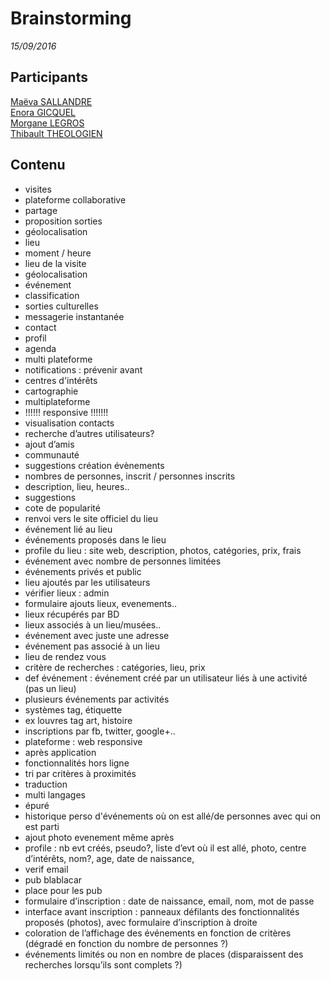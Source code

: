 # Brainstorming
*15/09/2016*

## Participants
[Maëva SALLANDRE](https://github.com/Lueva)  
[Enora GICQUEL](https://github.com/Kahmeset)  
[Morgane LEGROS](https://github.com/morgane1806)  
[Thibault THEOLOGIEN](https://github.com/MacBootglass)

## Contenu

* visites
* plateforme collaborative
* partage
* proposition sorties
* géolocalisation
* lieu
* moment / heure
* lieu de la visite
* géolocalisation
* événement
* classification
* sorties culturelles
* messagerie instantanée
* contact
* profil
* agenda
* multi plateforme
* notifications : prévenir avant
* centres d'intérêts
* cartographie
* multiplateforme
* !!!!!! responsive !!!!!!!
* visualisation contacts
* recherche d’autres utilisateurs?
* ajout d’amis
* communauté
* suggestions création évènements
* nombres de personnes, inscrit / personnes inscrits
* description, lieu, heures..
* suggestions
* cote de popularité
* renvoi vers le site officiel du lieu
* événement lié au lieu
* événements proposés dans le lieu
* profile du lieu : site web, description, photos, catégories, prix, frais
* événement avec nombre de personnes limitées
* événements privés et public
* lieu ajoutés par les utilisateurs
* vérifier lieux : admin
* formulaire ajouts lieux, evenements..
* lieux récupérés par BD
* lieux associés à un lieu/musées..
* événement avec juste une adresse
* événement pas associé à un lieu
* lieu de rendez vous
* critère de recherches : catégories, lieu, prix
* def événement : événement créé par un utilisateur liés à une activité (pas un lieu)
* plusieurs événements par activités
* systèmes tag, étiquette
* ex louvres tag art, histoire
* inscriptions par fb, twitter, google+..
* plateforme : web responsive
* après application
* fonctionnalités hors ligne
* tri par critères à proximités
* traduction
* multi langages
* épuré
* historique perso d'événements où on est allé/de personnes avec qui on est parti
* ajout photo evenement même après
* profile : nb evt créés, pseudo?, liste d’evt où il est allé, photo, centre d’intérêts, nom?, age, date de naissance,
* verif email
* pub blablacar
* place pour les pub
* formulaire d’inscription : date de naissance, email, nom, mot de passe
* interface avant inscription : panneaux défilants des fonctionnalités proposés (photos), avec formulaire d’inscription à droite
* coloration de l’affichage des événements en fonction de critères (dégradé en fonction du nombre de personnes ?)
* événements limités ou non en nombre de places (disparaissent des recherches lorsqu’ils sont complets ?)
